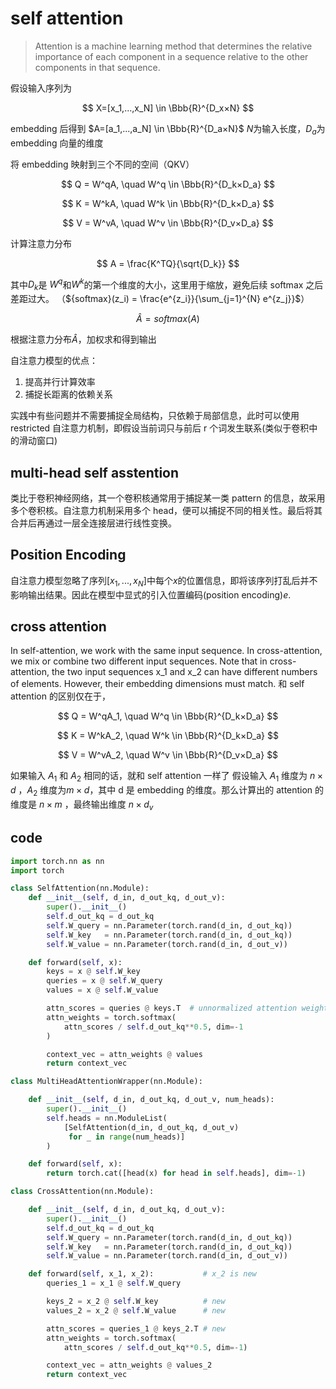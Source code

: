 # self attention

> Attention is a machine learning method that determines the relative importance of each component in a sequence relative to the other components in that sequence.

假设输入序列为

$$
X=[x_1,...,x_N] \in \Bbb{R}^{D_x×N}
$$

embedding 后得到 $A=[a_1,...,a_N] \in \Bbb{R}^{D_a×N}$
$N$为输入长度，$D_a$为 embedding 向量的维度

将 embedding 映射到三个不同的空间（QKV）

$$
Q = W^qA, \quad W^q \in \Bbb{R}^{D_k×D_a}
$$

$$
K = W^kA, \quad W^k \in \Bbb{R}^{D_k×D_a}
$$

$$
V = W^vA, \quad W^v \in \Bbb{R}^{D_v×D_a}
$$

计算注意力分布

$$
A = \frac{K^TQ}{\sqrt{D_k}}
$$

其中$D_k$是 $W^q$和$W^k$的第一个维度的大小，这里用于缩放，避免后续 softmax 之后差距过大。 （${softmax}(z_i) = \frac{e^{z_i}}{\sum_{j=1}^{N} e^{z_j}}$）

$$
\hat{A} = softmax(A)
$$

根据注意力分布$\hat{A}$，加权求和得到输出

自注意力模型的优点：

1. 提高并行计算效率
2. 捕捉长距离的依赖关系

实践中有些问题并不需要捕捉全局结构，只依赖于局部信息，此时可以使用 restricted 自注意力机制，即假设当前词只与前后 r 个词发生联系(类似于卷积中的滑动窗口)

## multi-head self asstention

类比于卷积神经网络，其一个卷积核通常用于捕捉某一类 pattern 的信息，故采用多个卷积核。自注意力机制采用多个 head，便可以捕捉不同的相关性。最后将其合并后再通过一层全连接层进行线性变换。

## Position Encoding

自注意力模型忽略了序列$[x_1,...,x_N]$中每个$x$的位置信息，即将该序列打乱后并不影响输出结果。因此在模型中显式的引入位置编码(position encoding)$e$.

## cross attention

In self-attention, we work with the same input sequence. In cross-attention, we mix or combine two different input sequences. Note that in cross-attention, the two input sequences x_1 and x_2 can have different numbers of elements. However, their embedding dimensions must match.
和 self attention 的区别仅在于，

$$
Q = W^qA_1, \quad W^q \in \Bbb{R}^{D_k×D_a}
$$

$$
K = W^kA_2, \quad W^k \in \Bbb{R}^{D_k×D_a}
$$

$$
V = W^vA_2, \quad W^v \in \Bbb{R}^{D_v×D_a}
$$

如果输入 $A_1$ 和 $A_2$ 相同的话，就和 self attention 一样了
假设输入 $A_1$ 维度为 $n×d$ ，$A_2$ 维度为$m×d$，其中 d 是 embedding 的维度。那么计算出的 attention 的维度是 $n×m$ ，最终输出维度 $n×d_v$

## code

```python
import torch.nn as nn
import torch

class SelfAttention(nn.Module):
    def __init__(self, d_in, d_out_kq, d_out_v):
        super().__init__()
        self.d_out_kq = d_out_kq
        self.W_query = nn.Parameter(torch.rand(d_in, d_out_kq))
        self.W_key   = nn.Parameter(torch.rand(d_in, d_out_kq))
        self.W_value = nn.Parameter(torch.rand(d_in, d_out_v))

    def forward(self, x):
        keys = x @ self.W_key
        queries = x @ self.W_query
        values = x @ self.W_value

        attn_scores = queries @ keys.T  # unnormalized attention weights
        attn_weights = torch.softmax(
            attn_scores / self.d_out_kq**0.5, dim=-1
        )

        context_vec = attn_weights @ values
        return context_vec

class MultiHeadAttentionWrapper(nn.Module):

    def __init__(self, d_in, d_out_kq, d_out_v, num_heads):
        super().__init__()
        self.heads = nn.ModuleList(
            [SelfAttention(d_in, d_out_kq, d_out_v)
             for _ in range(num_heads)]
        )

    def forward(self, x):
        return torch.cat([head(x) for head in self.heads], dim=-1)

class CrossAttention(nn.Module):

    def __init__(self, d_in, d_out_kq, d_out_v):
        super().__init__()
        self.d_out_kq = d_out_kq
        self.W_query = nn.Parameter(torch.rand(d_in, d_out_kq))
        self.W_key   = nn.Parameter(torch.rand(d_in, d_out_kq))
        self.W_value = nn.Parameter(torch.rand(d_in, d_out_v))

    def forward(self, x_1, x_2):           # x_2 is new
        queries_1 = x_1 @ self.W_query

        keys_2 = x_2 @ self.W_key          # new
        values_2 = x_2 @ self.W_value      # new

        attn_scores = queries_1 @ keys_2.T # new
        attn_weights = torch.softmax(
            attn_scores / self.d_out_kq**0.5, dim=-1)

        context_vec = attn_weights @ values_2
        return context_vec
```
